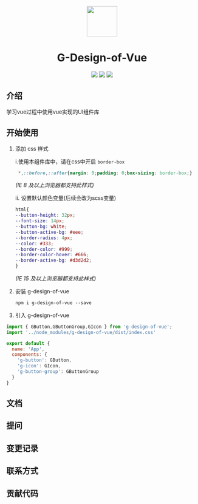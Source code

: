 <p align="center">
  <a href="https://ant.design">
    <img src="https://s2.loli.net/2023/07/12/jWHvIoZKeQRlVyC.png" width="80px">
  </a>
</p>

<h1 align="center">G-Design-of-Vue</h1>

<div align="center">

![](https://img.shields.io/badge/npm-v8.15.0-blue) ![](https://img.shields.io/badge/licence-MIT-greenyellow) ![](https://img.shields.io/badge/build-passing-rgb(#42b21c))

</div>

## 介绍

学习vue过程中使用vue实现的UI组件库

## 开始使用

1. 添加 css 样式

    i.使用本组件库中，请在css中开启 `border-box`
    
    ```css
     *,::before,::after{margin: 0;padding: 0;box-sizing: border-box;}
    ```
    
    *(IE 8 及以上浏览器都支持此样式)*
    
    ii. 设置默认颜色变量(后续会改为scss变量)
    
    ```css
    html{
    --button-height: 32px;
    --font-size: 14px;
    --button-bg: white;
    --button-active-bg: #eee;
    --border-radius: 4px;
    --color: #333;
    --border-color: #999;
    --border-color-hover: #666;
    --border-active-bg: #d3d2d2;
    }
    ```
    *(IE 15 及以上浏览器都支持此样式)*

2. 安装 g-design-of-vue

    ```css
    npm i g-design-of-vue --save
    ```

3. 引入 g-design-of-vue

```js
import { GButton,GButtonGroup,GIcon } from 'g-design-of-vue';
import '../node_modules/g-design-of-vue/dist/index.css'

export default {
  name: 'App',
  components: {
    'g-button': GButton, 
    'g-icon': GIcon,
    'g-button-group': GButtonGroup
  }
}
```



## 文档

## 提问

## 变更记录

## 联系方式

## 贡献代码


